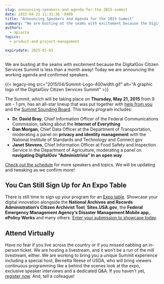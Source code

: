 ```yaml
---
slug: announcing-speakers-and-agenda-for-the-2015-summit
date: 2015-04-22 11:31:36 -0400
title: "Announcing Speakers and Agenda for the 2015 Summit"
summary: "We are busting at the seams with excitement because the DigitalGov Citizen Services Summit is less than a month away! Today we are announcing the working agenda and confirmed speakers."
authors:
  - apiazza
topics:
  - product-and-project-management

expirydate: 2025-01-01
---
```


We are busting at the seams with excitement because the DigitalGov Citizen Services Summit is less than a month away! Today we are announcing the working agenda and confirmed speakers.

{{< legacy-img src="2015/04/Summit-Logo-400width.gif" alt="A graphic logo of the DigitalGov Citizen Services Summit" >}}

The Summit, which will be taking place on **Thursday, May 21, 2015** from 9 am - 1 pm, has an all-star lineup that was put together with [help from you](http://crowdhall.com/h/299/) and the [Summit Sounding Board](https://web.archive.org/web/20150706191031/https://summit.digitalgov.gov/summit-sounding-board/). This timely program includes:

  * **Dr. David Bray**, Chief Information Officer of the Federal Communications Commission, talking about the **Internet of Everything**
  * **Dan Morgan**, Chief Data Officer at the Department of Transportation, moderating a panel on **privacy and identity management** with the National Institute of Standards and Technology and Connect.gov
  * **Janet Stevens**, Chief Information Officer at Food Safety and Inspection Service in the Department of Agriculture, moderating a panel on **navigating DigitalGov “Administrivia” in an open way**

[Check out the schedule](https://web.archive.org/web/20150706193108/https://summit.digitalgov.gov/agenda/) for more speakers and topics. We will be updating and tweaking as we confirm more!

## You Can Still Sign Up for An Expo Table

There is still time to sign up your program for an [Expo table](https://web.archive.org/web/20150706193127/https://summit.digitalgov.gov/expo/). Showcase your digital innovation alongside the **National Archives and Records Administration’s Citizen Archivist Tool**, **Sites.USA.gov**, the **Federal Emergency Management Agency’s Disaster Management Mobile app**, **ePolicy Works** and many others. [Enter your submission to showcase today](http://www.surveymonkey.com/s/digitalgov-expo).

## Attend Virtually

Have no fear if you live across the country or if you missed nabbing an in-person ticket. We are hosting a livestream, and it won’t be a run of the mill livestream, either. We are working to bring you a unique Summit experience including a special host, Bernetta Reese of USDA, who will bring viewers continuous programming like a behind the scenes look at the expo, exclusive speaker interviews and a dedicated Q&A. If you haven’t yet, [register now](https://www.eventbrite.com/e/2015-spring-citizen-services-summit-registration-12671367401). And, tell a colleague!
